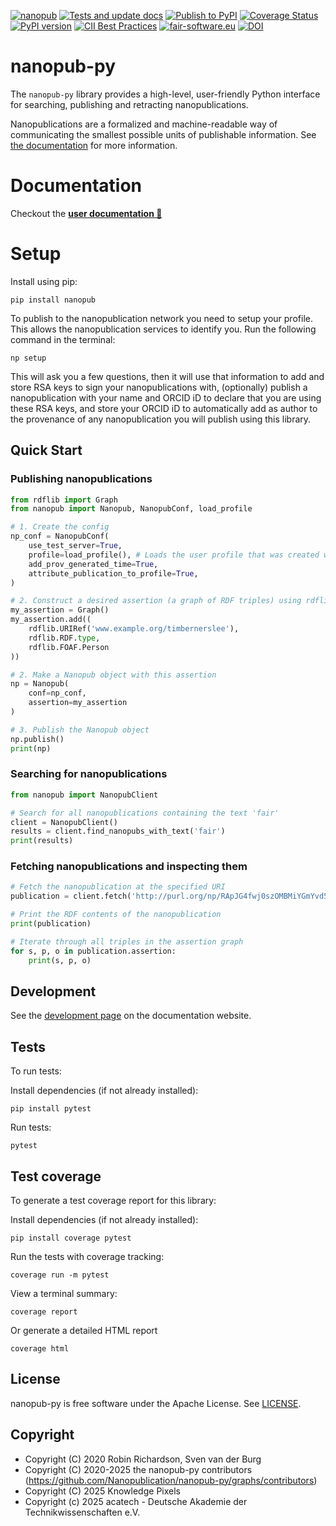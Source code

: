 [![nanopub](https://img.shields.io/badge/rsd-nanopub-00a3e3.svg)](https://www.research-software.nl/software/nanopub)
[![Tests and update docs](https://github.com/Nanopublication/nanopub-py/actions/workflows/build.yml/badge.svg)](https://github.com/Nanopublication/nanopub-py/actions/workflows/build.yml) [![Publish to PyPI](https://github.com/Nanopublication/nanopub-py/actions/workflows/pypi.yml/badge.svg)](https://github.com/Nanopublication/nanopub-py/actions/workflows/pypi.yml)
[![Coverage Status](https://coveralls.io/repos/github/Nanopublication/nanopub-py/badge.svg)](https://coveralls.io/github/Nanopublication/nanopub-py)
[![PyPI version](https://badge.fury.io/py/nanopub.svg)](https://badge.fury.io/py/nanopub)
[![CII Best Practices](https://bestpractices.coreinfrastructure.org/projects/4491/badge)](https://bestpractices.coreinfrastructure.org/projects/4491)
[![fair-software.eu](https://img.shields.io/badge/fair--software.eu-%E2%97%8F%20%20%E2%97%8F%20%20%E2%97%8F%20%20%E2%97%8F%20%20%E2%97%8F-green)](https://fair-software.eu)
[![DOI](https://zenodo.org/badge/302247101.svg)](https://zenodo.org/badge/latestdoi/302247101)

# nanopub-py

The ```nanopub-py``` library provides a high-level, user-friendly Python interface for searching, publishing and retracting nanopublications.

Nanopublications are a formalized and machine-readable way of communicating the smallest possible units of publishable information. See [the documentation](https://nanopublication.github.io/nanopub-py/getting-started/what-are-nanopubs) for more information.

# Documentation

Checkout the **[user documentation 📖 ](https://nanopublication.github.io/nanopub-py)**

# Setup
Install using pip:
```
pip install nanopub
```

To publish to the nanopublication network you need to setup your profile. This allows the nanopublication services to identify you. Run the following command in the terminal:
```
np setup
```
This will ask you a few questions, then it will use that information to add and store RSA keys to sign your nanopublications with, (optionally) publish a nanopublication with your name and ORCID iD to declare that you are using these RSA keys, and store your ORCID iD to automatically add as author to the provenance of any nanopublication you will publish using this library.

## Quick Start


### Publishing nanopublications
```python
from rdflib import Graph
from nanopub import Nanopub, NanopubConf, load_profile

# 1. Create the config
np_conf = NanopubConf(
    use_test_server=True,
    profile=load_profile(), # Loads the user profile that was created with `np setup`
    add_prov_generated_time=True,
    attribute_publication_to_profile=True,
)

# 2. Construct a desired assertion (a graph of RDF triples) using rdflib
my_assertion = Graph()
my_assertion.add((
    rdflib.URIRef('www.example.org/timbernerslee'),
    rdflib.RDF.type,
    rdflib.FOAF.Person
))

# 2. Make a Nanopub object with this assertion
np = Nanopub(
    conf=np_conf,
    assertion=my_assertion
)

# 3. Publish the Nanopub object
np.publish()
print(np)
```


### Searching for nanopublications
```python
from nanopub import NanopubClient

# Search for all nanopublications containing the text 'fair'
client = NanopubClient()
results = client.find_nanopubs_with_text('fair')
print(results)
```

### Fetching nanopublications and inspecting them
```python
# Fetch the nanopublication at the specified URI
publication = client.fetch('http://purl.org/np/RApJG4fwj0szOMBMiYGmYvd5MCtRle6VbwkMJUb1SxxDM')

# Print the RDF contents of the nanopublication
print(publication)

# Iterate through all triples in the assertion graph
for s, p, o in publication.assertion:
    print(s, p, o)

```


## Development

See the [development page](https://nanopublication.github.io/nanopub-py/getting-started/development/) on the documentation website.


## Tests

To run tests:

Install dependencies (if not already installed):

```
pip install pytest
```

Run tests:

```
pytest
```

## Test coverage

To generate a test coverage report for this library:

Install dependencies (if not already installed):

```
pip install coverage pytest
```

Run the tests with coverage tracking:

```
coverage run -m pytest
```

View a terminal summary:

```
coverage report
```

Or generate a detailed HTML report

```
coverage html
```

## License

nanopub-py is free software under the Apache License. See [LICENSE](LICENSE).


## Copyright

- Copyright (C) 2020 Robin Richardson, Sven van der Burg
- Copyright (C) 2020-2025 the nanopub-py contributors (https://github.com/Nanopublication/nanopub-py/graphs/contributors)
- Copyright (C) 2025 Knowledge Pixels
- Copyright (c) 2025 acatech - Deutsche Akademie der Technikwissenschaften e.V.

